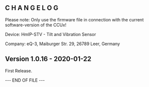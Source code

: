 C H A N G E L O G
-----------------

Please note: Only use the firmware file in connection with the current software-version of the CCUx!

Device:		HmIP-STV - Tilt and Vibration Sensor

Company:	eQ-3, Maiburger Str. 29, 26789 Leer, Germany


Version 1.0.16 - 2020-01-22
--------------------------------------------------------------

First Release.
	 
--- END OF FILE ---
